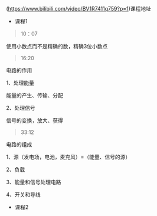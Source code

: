  (https://www.bilibili.com/video/BV1R7411q759?p=1)课程地址
 
 - 课程1 
 
 > 10：07 
 
 使用小数点而不是精确的数，精确3位小数点


 > 16:20

 电路的作用
 
 1、处理能量
 
 能量的产生、传输、分配
 
 2、处理信号
 
 信号的变换，放大、获得
 
 > 33:12
 
电路的组成

1、源（发电场，电池，麦克风）=（能量、信号的源）

2、负载

3、能量和信号处理电路

4、开关和导线

 - 课程2 
